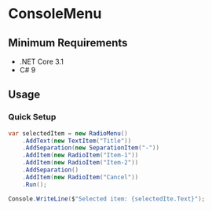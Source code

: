 # ConsoleMenu

## Minimum Requirements

- .NET Core 3.1
- C# 9

## Usage

### Quick Setup

```csharp
var selectedItem = new RadioMenu()
    .AddText(new TextItem("Title"))
    .AddSeparation(new SeparationItem("-"))
    .AddItem(new RadioItem("Item-1"))
    .AddItem(new RadioItem("Item-2"))
    .AddSeparation()
    .AddItem(new RadioItem("Cancel"))
    .Run();

Console.WriteLine($"Selected item: {selectedIte.Text}");
```


